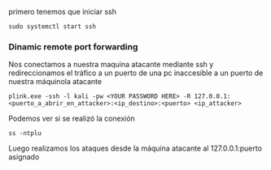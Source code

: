 primero tenemos que iniciar ssh

    sudo systemctl start ssh

### Dinamic remote port forwarding
Nos conectamos a nuestra maquina atacante mediante ssh y redireccionamos el tráfico a un puerto de una pc inaccesible a un puerto de nuestra máquinola atacante

    plink.exe -ssh -l kali -pw <YOUR PASSWORD HERE> -R 127.0.0.1:<puerto_a_abrir_en_attacker>:<ip_destino>:<puerto> <ip_attacker>


Podemos ver si se realizó la conexión

    ss -ntplu 
Luego realizamos los ataques desde la máquina atacante al 127.0.0.1:puerto asignado
